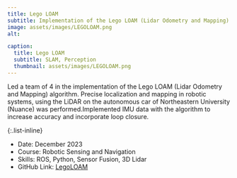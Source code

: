 ```yaml
---
title: Lego LOAM
subtitle: Implementation of the Lego LOAM (Lidar Odometry and Mapping) algorithm
image: assets/images/LEGOLOAM.png
alt: 

caption:
  title: Lego LOAM
  subtitle: SLAM, Perception
  thumbnail: assets/images/LEGOLOAM.png
---
```

Led a team of 4 in the implementation of the Lego LOAM (Lidar Odometry and Mapping) algorithm. Precise localization and mapping in robotic systems, using the LiDAR on the autonomous car of Northeastern University (Nuance) was performed.Implemented IMU data with the algorithm to increase accuracy and incorporate loop closure.

{:.list-inline}
- Date: December 2023
- Course: Robotic Sensing and Navigation
- Skills: ROS, Python, Sensor Fusion, 3D Lidar
- GitHub Link: [LegoLOAM](https://github.com/adityaaspat/Robotics/tree/main/LeGO-LOAM/LeGO-LOAM)
